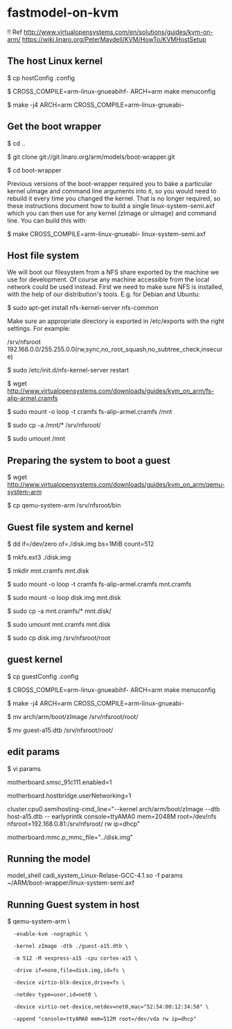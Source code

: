 # fastmodel-on-kvm
!! Ref
http://www.virtualopensystems.com/en/solutions/guides/kvm-on-arm/
https://wiki.linaro.org/PeterMaydell/KVM/HowTo/KVMHostSetup
 
## The host Linux kernel

$ cp hostConfig .config

$ CROSS_COMPILE=arm-linux-gnueabihf- ARCH=arm make menuconfig

$ make -j4 ARCH=arm CROSS_COMPILE=arm-linux-gnueabi-

## Get the boot wrapper

$ cd ..

$ git clone git://git.linaro.org/arm/models/boot-wrapper.git

$ cd boot-wrapper


Previous versions of the boot-wrapper required you to bake a particular kernel uImage and command line arguments into it, so you would need to rebuild it every time you changed the kernel. That is no longer required, so these instructions document how to build a single linux-system-semi.axf which you can then use for any kernel (zImage or uImage) and command line. You can build this with:


$ make CROSS_COMPILE=arm-linux-gnueabi- linux-system-semi.axf


## Host file system

We will boot our filesystem from a NFS share exported by the machine we use for development. Of course any machine accessible from the local network could be used instead. First we need to make sure NFS is installed, with the help of our distribution's tools. E.g. for Debian and Ubuntu:

$ sudo apt-get install nfs-kernel-server nfs-common

Make sure an appropriate directory is exported in /etc/exports with the right settings. For example:

/srv/nfsroot 192.168.0.0/255.255.0.0(rw,sync,no_root_squash,no_subtree_check,insecure)

$ sudo /etc/init.d/nfs-kernel-server restart

$ wget http://www.virtualopensystems.com/downloads/guides/kvm_on_arm/fs-alip-armel.cramfs

$ sudo mount -o loop -t cramfs fs-alip-armel.cramfs /mnt

$ sudo cp -a /mnt/* /srv/nfsroot/

$ sudo umount /mnt


## Preparing the system to boot a guest

$ wget http://www.virtualopensystems.com/downloads/guides/kvm_on_arm/qemu-system-arm

$ cp qemu-system-arm /srv/nfsroot/bin


## Guest file system and kernel

$ dd if=/dev/zero of=./disk.img bs=1MiB count=512

$ mkfs.ext3 ./disk.img

$ mkdir mnt.cramfs mnt.disk

$ sudo mount -o loop -t cramfs fs-alip-armel.cramfs mnt.cramfs

$ sudo mount -o loop disk.img mnt.disk

$ sudo cp -a mnt.cramfs/* mnt.disk/

$ sudo umount mnt.cramfs mnt.disk

$ sudo cp disk.img /srv/nfsroot/root

## guest kernel


$ cp guestConfig .config

$ CROSS_COMPILE=arm-linux-gnueabihf- ARCH=arm make menuconfig

$ make -j4 ARCH=arm CROSS_COMPILE=arm-linux-gnueabi-

$ mv arch/arm/boot/zImage /srv/nfsroot/root/

$ mv guest-a15.dtb /srv/nfsroot/root/


## edit params

$ vi params

motherboard.smsc_91c111.enabled=1

motherboard.hostbridge.userNetworking=1

cluster.cpu0.semihosting-cmd_line="--kernel arch/arm/boot/zImage --dtb host-a15.dtb -- earlyprintk console=ttyAMA0 mem=2048M root=/dev/nfs nfsroot=192.168.0.81:/srv/nfsroot/ rw ip=dhcp"

motherboard.mmc.p_mmc_file="../disk.img"


## Running the model

model_shell cadi_system_Linux-Relase-GCC-4.1.so -f params \
             ~/ARM/boot-wrapper/linux-system-semi.axf




## Running Guest system in host

$ qemu-system-arm \

      -enable-kvm -nographic \

      -kernel zImage -dtb ./guest-a15.dtb \

      -m 512 -M vexpress-a15 -cpu cortex-a15 \

      -drive if=none,file=disk.img,id=fs \

      -device virtio-blk-device,drive=fs \

      -netdev type=user,id=net0 \

      -device virtio-net-device,netdev=net0,mac="52:54:00:12:34:50" \

      -append "console=ttyAMA0 mem=512M root=/dev/vda rw ip=dhcp"



